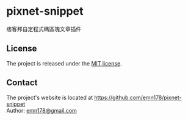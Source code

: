 # pixnet-snippet
痞客邦自定程式碼區塊文章插件

## License
The project is released under the [MIT license](http://www.opensource.org/licenses/MIT).

## Contact
The project's website is located at https://github.com/emn178/pixnet-snippet  
Author: emn178@gmail.com
